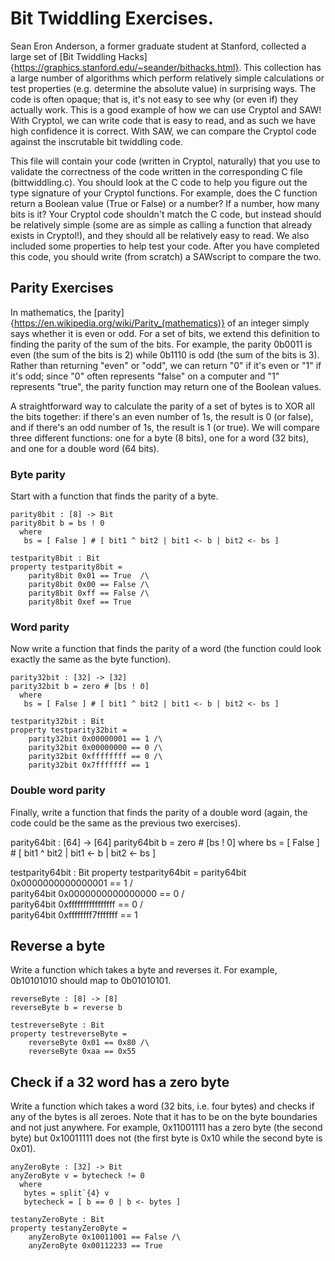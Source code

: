 # Bit Twiddling Exercises.

Sean Eron Anderson, a former graduate student at Stanford, collected a large set of [Bit Twiddling Hacks]{https://graphics.stanford.edu/~seander/bithacks.html}.  This collection has a large number of algorithms which perform relatively simple calculations or test properties (e.g. determine the absolute value) in surprising ways.  The code is often opaque; that is, it's not easy to see why (or even if) they actually work.  This is a good example of how we can use Cryptol and SAW!  With Cryptol, we can write code that is easy to read, and as such we have high confidence it is correct.  With SAW, we can compare the Cryptol code against the inscrutable bit twiddling code.

This file will contain your code (written in Cryptol, naturally) that you use to validate the correctness of the code written in the corresponding C file (bittwiddling.c).  You should look at the C code to help you figure out the type signature of your Cryptol functions.  For example, does the C function return a Boolean value (True or False) or a number?  If a number, how many bits is it?  Your Cryptol code shouldn't match the C code, but instead should be relatively simple (some are as simple as calling a function that already exists in Cryptol!), and they should all be relatively easy to read.  We also included some properties to help test your code.  After you have completed this code, you should write (from scratch) a SAWscript to compare the two.

## Parity Exercises

In mathematics, the [parity]{https://en.wikipedia.org/wiki/Parity_(mathematics)} of an integer simply says whether it is even or odd.  For a set of bits, we extend this definition to finding the parity of the sum of the bits.  For example, the parity 0b0011 is even (the sum of the bits is 2) while 0b1110 is odd (the sum of the bits is 3).  Rather than returning "even" or "odd", we can return "0" if it's even or "1" if it's odd; since "0" often represents "false" on a computer and "1" represents "true", the parity function may return one of the Boolean values.

A straightforward way to calculate the parity of a set of bytes is to XOR all the bits together: if there's an even number of 1s, the result is 0 (or false), and if there's an odd number of 1s, the result is 1 (or true).  We will compare three different functions: one for a byte (8 bits), one for a word (32 bits), and one for a double word (64 bits).

### Byte parity

Start with a function that finds the parity of a byte.

```
parity8bit : [8] -> Bit
parity8bit b = bs ! 0
  where
   bs = [ False ] # [ bit1 ^ bit2 | bit1 <- b | bit2 <- bs ]

testparity8bit : Bit
property testparity8bit =
    parity8bit 0x01 == True  /\
    parity8bit 0x00 == False /\
    parity8bit 0xff == False /\
    parity8bit 0xef == True
```

### Word parity

Now write a function that finds the parity of a word (the function could look exactly the same as the byte function).

```
parity32bit : [32] -> [32]
parity32bit b = zero # [bs ! 0]
  where
   bs = [ False ] # [ bit1 ^ bit2 | bit1 <- b | bit2 <- bs ]

testparity32bit : Bit
property testparity32bit =
    parity32bit 0x00000001 == 1 /\
    parity32bit 0x00000000 == 0 /\
    parity32bit 0xffffffff == 0 /\
    parity32bit 0x7fffffff == 1
```

### Double word parity

Finally, write a function that finds the parity of a double word (again, the code could be the same as the previous two exercises).

parity64bit : [64] -> [64]
parity64bit b = zero # [bs ! 0]
  where
   bs = [ False ] # [ bit1 ^ bit2 | bit1 <- b | bit2 <- bs ]

testparity64bit : Bit
property testparity64bit =
    parity64bit 0x0000000000000001 == 1 /\
    parity64bit 0x0000000000000000 == 0 /\
    parity64bit 0xffffffffffffffff == 0 /\
    parity64bit 0xffffffff7fffffff == 1


## Reverse a byte

Write a function which takes a byte and reverses it.  For example, 0b10101010 should map to 0b01010101.

```
reverseByte : [8] -> [8]
reverseByte b = reverse b

testreverseByte : Bit
property testreverseByte =
    reverseByte 0x01 == 0x80 /\
    reverseByte 0xaa == 0x55
```

## Check if a 32 word has a zero byte

Write a function which takes a word (32 bits, i.e. four bytes) and checks if any of the bytes is all zeroes.  Note that it has to be on the byte boundaries and not just anywhere.  For example, 0x11001111 has a zero byte (the second byte) but 0x10011111 does not (the first byte is 0x10 while the second byte is 0x01).

```
anyZeroByte : [32] -> Bit
anyZeroByte v = bytecheck != 0
  where
   bytes = split`{4} v
   bytecheck = [ b == 0 | b <- bytes ]

testanyZeroByte : Bit
property testanyZeroByte =
    anyZeroByte 0x10011001 == False /\
    anyZeroByte 0x00112233 == True
```